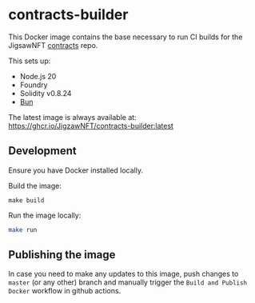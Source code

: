 # contracts-builder

This Docker image contains the base necessary to run CI builds for the JigsawNFT [contracts](https://github.com/JigzawNFT/contracts) repo. 

This sets up:

* Node.js 20
* Foundry
* Solidity v0.8.24
* [Bun](https://bun.sh)

The latest image is always available at: https://ghcr.io/JigzawNFT/contracts-builder:latest

## Development

Ensure you have Docker installed locally.

Build the image:

```shell
make build
```

Run the image locally:

```zsh
make run
```

## Publishing the image

In case you need to make any updates to this image, push changes to `master` (or any other) branch and manually trigger the `Build and Publish Docker` workflow in github actions.

